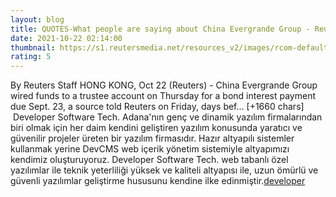 ```yaml
--- 
layout: blog
title: QUOTES-What people are saying about China Evergrande Group - Reuters
date: 2021-10-22 02:14:00
thumbnail: https://s1.reutersmedia.net/resources_v2/images/rcom-default.png?w=800
rating: 5
---
```

By Reuters Staff
HONG KONG, Oct 22 (Reuters) - China Evergrande Group wired funds to a trustee account on Thursday for a bond interest payment due Sept. 23, a source told Reuters on Friday, days bef… [+1660 chars]</br>&nbsp;Developer Software Tech. Adana'nın genç ve dinamik yazılım firmalarından biri olmak için her daim kendini geliştiren yazılım konusunda yaratıcı ve güvenilir projeler üreten bir yazılım firmasıdır. Hazır altyapılı sistemler kullanmak yerine DevCMS web içerik yönetim sistemiyle altyapımızı kendimiz oluşturuyoruz. Developer Software Tech. web tabanlı özel yazılımlar ile teknik yeterliliği yüksek ve kaliteli altyapısı ile, uzun ömürlü ve güvenli yazılımlar geliştirme hususunu kendine ilke edinmiştir.<a href="https://www.developerbilisim.com/">developer</a>